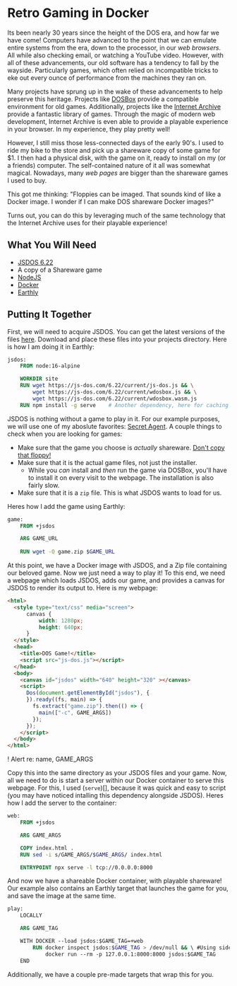 # Retro Gaming in Docker

Its been nearly 30 years since the height of the DOS era, and how far we have come! Computers have advanced to the point that we can emulate entire systems from the era, down to the processor, in our _web browsers_. All while also checking email, or watching a YouTube video. However, with all of these advancements, our old software has a tendency to fall by the wayside. Particularly games, which often relied on incompatible tricks to eke out every ounce of performance from the machines they ran on.

Many projects have sprung up in the wake of these advancements to help preserve this heritage. Projects like [DOSBox]() provide a compatible environment for old games. Additionally, projects like the [Internet Archive]() provide a fantastic library of games. Through the magic of modern web development, Internet Archive is even able to provide a playable experience in your browser. In my experience, they play pretty well!

However, I still miss those less-connected days of the early 90's. I used to ride my bike to the store and pick up a shareware copy of some game for $1. I then had a physical disk, with the game on it, ready to install on my (or a friends) computer. The self-contained nature of it all was somewhat magical. Nowadays, many _web pages_ are bigger than the shareware games I used to buy.

This got me thinking: "Floppies can be imaged. That sounds kind of like a Docker image. I wonder if I can make DOS shareware Docker images?"

Turns out, you can do this by leveraging much of the same technology that the Internet Archive uses for their playable experience!

## What You Will Need

* [JSDOS 6.22]()
* A copy of a Shareware game
* [NodeJS]()
* [Docker]()
* [Earthly]()

## Putting It Together

First, we will need to acquire JSDOS. You can get the latest versions of the files [here](). Download and place these files into your projects directory. Here is how I am doing it in Earthly:

```Dockerfile
jsdos:
    FROM node:16-alpine

    WORKDIR site
    RUN wget https://js-dos.com/6.22/current/js-dos.js && \
        wget https://js-dos.com/6.22/current/wdosbox.js && \
        wget https://js-dos.com/6.22/current/wdosbox.wasm.js
    RUN npm install -g serve    # Another dependency, here for caching
```

JSDOS is nothing without a game to play in it. For our example purposes, we will use one of my aboslute favorites: [Secret Agent](). A couple things to check when you are looking for games:

* Make sure that the game you choose is _actually_ shareware. [Don't copy that floppy!]()
* Make sure that it is the actual game files, not just the installer.
    * While you _can_ install and _then_ run the game via DOSBox, you'll have to install it on every visit to the webpage. The installation is also fairly slow.
* Make sure that it is a `zip` file. This is what JSDOS wants to load for us.

Heres how I add the game using Earthly:

```Dockerfile
game:
    FROM +jsdos

    ARG GAME_URL
    
    RUN wget -O game.zip $GAME_URL
```

At this point, we have a Docker image with JSDOS, and a Zip file containing our beloved game. Now we just need a way to play it! To this end, we need a webpage which loads JSDOS, adds our game, and provides a canvas for JSDOS to render its output to. Here is my webpage:

```html
<html>
  <style type="text/css" media="screen">
      canvas {
          width: 1280px; 
          height: 640px;
      }
  </style>
  <head>
    <title>DOS Game!</title>
    <script src="js-dos.js"></script>
  </head>
  <body>
    <canvas id="jsdos" width="640" height="320" ></canvas>
    <script>
      Dos(document.getElementById("jsdos"), {
      }).ready((fs, main) => {
        fs.extract("game.zip").then(() => {
          main(["-c", GAME_ARGS])
        });
      });
    </script>
  </body>
</html>
```

! Alert re: name, GAME_ARGS

Copy this into the same directory as your JSDOS files and your game. Now, all we need to do is start a server within our Docker container to serve this webpage. For this, I used (`serve`)[], because it was quick and easy to script (you may have noticed intalling this dependency alongside JSDOS). Heres how I add the server to the container:

```Dockerfile
web:
    FROM +jsdos

    ARG GAME_ARGS

    COPY index.html .
    RUN sed -i s/GAME_ARGS/$GAME_ARGS/ index.html

    ENTRYPOINT npx serve -l tcp://0.0.0.0:8000
```

And now we have a shareable Docker container, with playable shareware! Our example also contains an Earthly target that launches the game for you, and save the image at the same time.

```Dockerfile
play:
    LOCALLY

    ARG GAME_TAG

    WITH DOCKER --load jsdos:$GAME_TAG=+web
        RUN docker inspect jsdos:$GAME_TAG > /dev/null && \ #Using side-effect to save image locally too
            docker run --rm -p 127.0.0.1:8000:8000 jsdos:$GAME_TAG
    END
```

Additionally, we have a couple pre-made targets that wrap this for you.